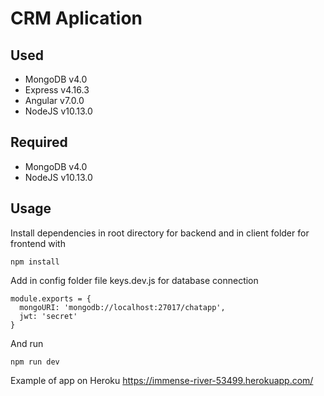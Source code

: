 # CRM Aplication


## Used
* MongoDB v4.0
* Express v4.16.3
* Angular v7.0.0
* NodeJS v10.13.0

## Required

* MongoDB v4.0
* NodeJS v10.13.0

## Usage

Install dependencies in root directory for backend and in client folder for frontend with

    npm install

Add in config folder file keys.dev.js for database connection


    module.exports = {
      mongoURI: 'mongodb://localhost:27017/chatapp',
      jwt: 'secret'
    }

And run

    npm run dev


Example of app on Heroku https://immense-river-53499.herokuapp.com/
